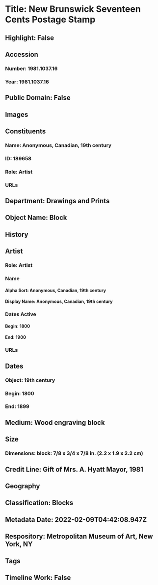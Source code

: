 # Title: New Brunswick Seventeen Cents Postage Stamp
## Highlight: False
## Accession
### Number: 1981.1037.16
### Year: 1981.1037.16
## Public Domain: False
## Images
## Constituents
### Name: Anonymous, Canadian, 19th century
### ID: 189658
### Role: Artist
### URLs
## Department: Drawings and Prints
## Object Name: Block
## History
## Artist
### Role: Artist
### Name
#### Alpha Sort: Anonymous, Canadian, 19th century
#### Display Name: Anonymous, Canadian, 19th century
### Dates Active
#### Begin: 1800
#### End: 1900
### URLs
## Dates
### Object: 19th century
### Begin: 1800
### End: 1899
## Medium: Wood engraving block
## Size
### Dimensions: block: 7/8 x 3/4 x 7/8 in. (2.2 x 1.9 x 2.2 cm)
## Credit Line: Gift of Mrs. A. Hyatt Mayor, 1981
## Geography
## Classification: Blocks
## Metadata Date: 2022-02-09T04:42:08.947Z
## Respository: Metropolitan Museum of Art, New York, NY
## Tags
## Timeline Work: False
